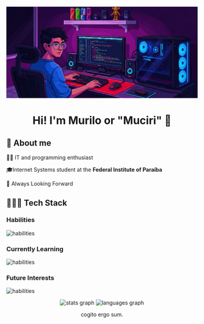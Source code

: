 <p align="center">
    <img src="https://raw.githubusercontent.com/Muciri/Muciri/refs/heads/main/muciri.png">
</p>

<h1 align="center">
    Hi! I'm Murilo or "Muciri" 👋
</h1>

## 🚀 About me

👩‍💻 IT and programming enthusiast

🎓Internet Systems student at the **Federal Institute of Paraíba**

🌌 Always Looking Forward  

## 👩🏻‍💻 Tech Stack 

### Habilities
![habilities](https://skillicons.dev/icons?i=html,css,js,react,next,python,supabase,mysql,linux,vscode,&theme=light)

### Currently Learning
![habilities](https://skillicons.dev/icons?i=java,postgresql,eclipse,idea,mongo&theme=light)

### Future Interests
![habilities](https://skillicons.dev/icons?i=nodejs,ts,electron,spring,express&theme=light)

<div align="center">
    <img src="https://github-readme-stats.vercel.app/api?username=Muciri&hide_title=false&hide_rank=false&show_icons=true&include_all_commits=true&count_private=true&disable_animations=false&theme=dracula&locale=en&hide_border=false" height="150" alt="stats graph"  />
    <img src="https://github-readme-stats.vercel.app/api/top-langs?username=Muciri&locale=en&hide_title=false&layout=compact&card_width=320&langs_count=5&theme=dracula&hide_border=false" height="150" alt="languages graph"  />
</div>

<p align="center">
    cogito ergo sum.
</p>
